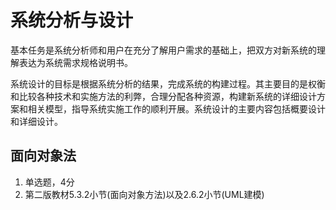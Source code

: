 # 系统分析与设计

基本任务是系统分析师和用户在充分了解用户需求的基础上，把双方对新系统的理解表达为系统需求规格说明书。

系统设计的目标是根据系统分析的结果，完成系统的构建过程。其主要目的是权衡和比较各种技术和实施方法的利弊，合理分配各种资源，构建新系统的详细设计方案和相关模型，指导系统实施工作的顺利开展。系统设计的主要内容包括概要设计和详细设计。








## 面向对象法
1. 单选题，4分
2. 第二版教材5.3.2小节(面向对象方法)以及2.6.2小节(UML建模)




















































